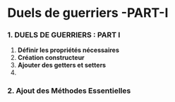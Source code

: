 # Duels de guerriers -PART-I

### **1. DUELS DE GUERRIERS : PART I**

1. **Définir les propriétés nécessaires**
2. **Création constructeur**
3. **Ajouter des getters et setters**
4. 

 ### **2. Ajout des Méthodes Essentielles**

